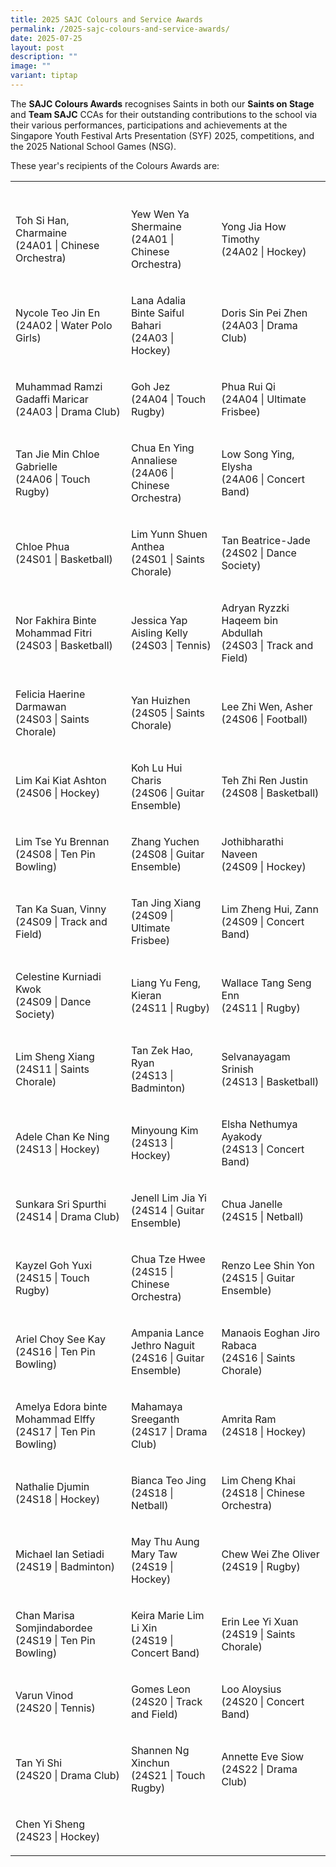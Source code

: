 ```yaml
---
title: 2025 SAJC Colours and Service Awards
permalink: /2025-sajc-colours-and-service-awards/
date: 2025-07-25
layout: post
description: ""
image: ""
variant: tiptap
---
```

<p>The <strong>SAJC Colours Awards</strong> recognises Saints in both our <strong>Saints on Stage</strong> and <strong>Team SAJC</strong> CCAs
for their outstanding contributions to the school via their various performances,
participations and achievements at the Singapore Youth Festival Arts Presentation
(SYF) 2025, competitions, and the 2025 National School Games (NSG).</p>
<p>These year's recipients of the Colours Awards are:</p>
<table style="minWidth: 75px">
<colgroup>
<col>
<col>
<col>
</colgroup>
<tbody>
<tr>
<th rowspan="1" colspan="1">
<p></p>
</th>
<th rowspan="1" colspan="1">
<p></p>
</th>
<th rowspan="1" colspan="1">
<p></p>
</th>
</tr>
<tr>
<td rowspan="1" colspan="1">
<p>Toh Si Han, Charmaine
<br>(24A01 | Chinese Orchestra)</p>
</td>
<td rowspan="1" colspan="1">
<p>Yew Wen Ya Shermaine
<br>(24A01 | Chinese Orchestra)</p>
</td>
<td rowspan="1" colspan="1">
<p>Yong Jia How Timothy
<br>(24A02 | Hockey)</p>
</td>
</tr>
<tr>
<td rowspan="1" colspan="1">
<p>Nycole Teo Jin En
<br>(24A02 | Water Polo Girls)</p>
</td>
<td rowspan="1" colspan="1">
<p>Lana Adalia Binte Saiful Bahari
<br>(24A03 | Hockey)</p>
</td>
<td rowspan="1" colspan="1">
<p>Doris Sin Pei Zhen
<br>(24A03 | Drama Club)</p>
</td>
</tr>
<tr>
<td rowspan="1" colspan="1">
<p>Muhammad Ramzi Gadaffi Maricar
<br>(24A03 | Drama Club)</p>
</td>
<td rowspan="1" colspan="1">
<p>Goh Jez
<br>(24A04 | Touch Rugby)</p>
</td>
<td rowspan="1" colspan="1">
<p>Phua Rui Qi
<br>(24A04 | Ultimate Frisbee)</p>
</td>
</tr>
<tr>
<td rowspan="1" colspan="1">
<p>Tan Jie Min Chloe Gabrielle
<br>(24A06 | Touch Rugby)</p>
</td>
<td rowspan="1" colspan="1">
<p>Chua En Ying Annaliese
<br>(24A06 | Chinese Orchestra)</p>
</td>
<td rowspan="1" colspan="1">
<p>Low Song Ying, Elysha
<br>(24A06 | Concert Band)</p>
</td>
</tr>
<tr>
<td rowspan="1" colspan="1">
<p>Chloe Phua
<br>(24S01 | Basketball)</p>
</td>
<td rowspan="1" colspan="1">
<p>Lim Yunn Shuen Anthea
<br>(24S01 | Saints Chorale)</p>
</td>
<td rowspan="1" colspan="1">
<p>Tan Beatrice-Jade
<br>(24S02 | Dance Society)</p>
</td>
</tr>
<tr>
<td rowspan="1" colspan="1">
<p>Nor Fakhira Binte Mohammad Fitri
<br>(24S03 | Basketball)</p>
</td>
<td rowspan="1" colspan="1">
<p>Jessica Yap Aisling Kelly
<br>(24S03 | Tennis)</p>
</td>
<td rowspan="1" colspan="1">
<p>Adryan Ryzzki Haqeem bin Abdullah
<br>(24S03 | Track and Field)</p>
</td>
</tr>
<tr>
<td rowspan="1" colspan="1">
<p>Felicia Haerine Darmawan
<br>(24S03 | Saints Chorale)</p>
</td>
<td rowspan="1" colspan="1">
<p>Yan Huizhen
<br>(24S05 | Saints Chorale)</p>
</td>
<td rowspan="1" colspan="1">
<p>Lee Zhi Wen, Asher
<br>(24S06 | Football)</p>
</td>
</tr>
<tr>
<td rowspan="1" colspan="1">
<p>Lim Kai Kiat Ashton
<br>(24S06 | Hockey)</p>
</td>
<td rowspan="1" colspan="1">
<p>Koh Lu Hui Charis
<br>(24S06 | Guitar Ensemble)</p>
</td>
<td rowspan="1" colspan="1">
<p>Teh Zhi Ren Justin
<br>(24S08 | Basketball)</p>
</td>
</tr>
<tr>
<td rowspan="1" colspan="1">
<p>Lim Tse Yu Brennan
<br>(24S08 | Ten Pin Bowling)</p>
</td>
<td rowspan="1" colspan="1">
<p>Zhang Yuchen
<br>(24S08 | Guitar Ensemble)</p>
</td>
<td rowspan="1" colspan="1">
<p>Jothibharathi Naveen
<br>(24S09 | Hockey)</p>
</td>
</tr>
<tr>
<td rowspan="1" colspan="1">
<p>Tan Ka Suan, Vinny
<br>(24S09 | Track and Field)</p>
</td>
<td rowspan="1" colspan="1">
<p>Tan Jing Xiang
<br>(24S09 | Ultimate Frisbee)</p>
</td>
<td rowspan="1" colspan="1">
<p>Lim Zheng Hui, Zann
<br>(24S09 | Concert Band)</p>
</td>
</tr>
<tr>
<td rowspan="1" colspan="1">
<p>Celestine Kurniadi Kwok
<br>(24S09 | Dance Society)</p>
</td>
<td rowspan="1" colspan="1">
<p>Liang Yu Feng, Kieran
<br>(24S11 | Rugby)</p>
</td>
<td rowspan="1" colspan="1">
<p>Wallace Tang Seng Enn
<br>(24S11 | Rugby)</p>
</td>
</tr>
<tr>
<td rowspan="1" colspan="1">
<p>Lim Sheng Xiang
<br>(24S11 | Saints Chorale)</p>
</td>
<td rowspan="1" colspan="1">
<p>Tan Zek Hao, Ryan
<br>(24S13 | Badminton)</p>
</td>
<td rowspan="1" colspan="1">
<p>Selvanayagam Srinish
<br>(24S13 | Basketball)</p>
</td>
</tr>
<tr>
<td rowspan="1" colspan="1">
<p>Adele Chan Ke Ning
<br>(24S13 | Hockey)</p>
</td>
<td rowspan="1" colspan="1">
<p>Minyoung Kim
<br>(24S13 | Hockey)</p>
</td>
<td rowspan="1" colspan="1">
<p>Elsha Nethumya Ayakody
<br>(24S13 | Concert Band)</p>
</td>
</tr>
<tr>
<td rowspan="1" colspan="1">
<p>Sunkara Sri Spurthi
<br>(24S14 | Drama Club)</p>
</td>
<td rowspan="1" colspan="1">
<p>Jenell Lim Jia Yi
<br>(24S14 | Guitar Ensemble)</p>
</td>
<td rowspan="1" colspan="1">
<p>Chua Janelle
<br>(24S15 | Netball)</p>
</td>
</tr>
<tr>
<td rowspan="1" colspan="1">
<p>Kayzel Goh Yuxi
<br>(24S15 | Touch Rugby)</p>
</td>
<td rowspan="1" colspan="1">
<p>Chua Tze Hwee
<br>(24S15 | Chinese Orchestra)</p>
</td>
<td rowspan="1" colspan="1">
<p>Renzo Lee Shin Yon
<br>(24S15 | Guitar Ensemble)</p>
</td>
</tr>
<tr>
<td rowspan="1" colspan="1">
<p>Ariel Choy See Kay
<br>(24S16 | Ten Pin Bowling)</p>
</td>
<td rowspan="1" colspan="1">
<p>Ampania Lance Jethro Naguit
<br>(24S16 | Guitar Ensemble)</p>
</td>
<td rowspan="1" colspan="1">
<p>Manaois Eoghan Jiro Rabaca
<br>(24S16 | Saints Chorale)</p>
</td>
</tr>
<tr>
<td rowspan="1" colspan="1">
<p>Amelya Edora binte Mohammad Elffy
<br>(24S17 | Ten Pin Bowling)</p>
</td>
<td rowspan="1" colspan="1">
<p>Mahamaya Sreeganth
<br>(24S17 | Drama Club)</p>
</td>
<td rowspan="1" colspan="1">
<p>Amrita Ram
<br>(24S18 | Hockey)</p>
</td>
</tr>
<tr>
<td rowspan="1" colspan="1">
<p>Nathalie Djumin
<br>(24S18 | Hockey)</p>
</td>
<td rowspan="1" colspan="1">
<p>Bianca Teo Jing
<br>(24S18 | Netball)</p>
</td>
<td rowspan="1" colspan="1">
<p>Lim Cheng Khai
<br>(24S18 | Chinese Orchestra)</p>
</td>
</tr>
<tr>
<td rowspan="1" colspan="1">
<p>Michael Ian Setiadi
<br>(24S19 | Badminton)</p>
</td>
<td rowspan="1" colspan="1">
<p>May Thu Aung Mary Taw
<br>(24S19 | Hockey)</p>
</td>
<td rowspan="1" colspan="1">
<p>Chew Wei Zhe Oliver
<br>(24S19 | Rugby)</p>
</td>
</tr>
<tr>
<td rowspan="1" colspan="1">
<p>Chan Marisa Somjindabordee
<br>(24S19 | Ten Pin Bowling)</p>
</td>
<td rowspan="1" colspan="1">
<p>Keira Marie Lim Li Xin
<br>(24S19 | Concert Band)</p>
</td>
<td rowspan="1" colspan="1">
<p>Erin Lee Yi Xuan
<br>(24S19 | Saints Chorale)</p>
</td>
</tr>
<tr>
<td rowspan="1" colspan="1">
<p>Varun Vinod
<br>(24S20 | Tennis)</p>
</td>
<td rowspan="1" colspan="1">
<p>Gomes Leon
<br>(24S20 | Track and Field)</p>
</td>
<td rowspan="1" colspan="1">
<p>Loo Aloysius
<br>(24S20 | Concert Band)</p>
</td>
</tr>
<tr>
<td rowspan="1" colspan="1">
<p>Tan Yi Shi
<br>(24S20 | Drama Club)</p>
</td>
<td rowspan="1" colspan="1">
<p>Shannen Ng Xinchun
<br>(24S21 | Touch Rugby)</p>
</td>
<td rowspan="1" colspan="1">
<p>Annette Eve Siow
<br>(24S22 | Drama Club)</p>
</td>
</tr>
<tr>
<td rowspan="1" colspan="1">
<p>Chen Yi Sheng
<br>(24S23 | Hockey)</p>
</td>
<td rowspan="1" colspan="1">
<p></p>
</td>
<td rowspan="1" colspan="1">
<p></p>
</td>
</tr>
</tbody>
</table>
<h2></h2>
<p></p>
